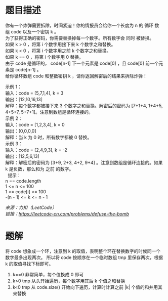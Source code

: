 # 题目描述
你有一个炸弹需要拆除，时间紧迫！你的情报员会给你一个长度为 n 的 循环 数组 code 以及一个密钥 k 。  
为了获得正确的密码，你需要替换掉每一个数字。所有数字会 同时 被替换。  
如果 k > 0 ，将第 i 个数字用接下来 k 个数字之和替换。  
如果 k < 0 ，将第 i 个数字用之前 k 个数字之和替换。  
如果 k == 0 ，将第 i 个数字用 0 替换。  
由于 code 是循环的， code[n-1] 下一个元素是 code[0] ，且 code[0] 前一个元素是 code[n-1] 。  
给你循环数组 code 和整数密钥 k ，请你返回解密后的结果来拆除炸弹！  

示例 1：  
输入：code = [5,7,1,4], k = 3  
输出：[12,10,16,13]    
解释：每个数字都被接下来 3 个数字之和替换。解密后的密码为 [7+1+4, 1+4+5, 4+5+7, 5+7+1]。注意到数组是循环连接的。  
示例 2：  
输入：code = [1,2,3,4], k = 0  
输出：[0,0,0,0]  
解释：当 k 为 0 时，所有数字都被 0 替换。  
示例 3：  
输入：code = [2,4,9,3], k = -2  
输出：[12,5,6,13]  
解释：解密后的密码为 [3+9, 2+3, 4+2, 9+4] 。注意到数组是循环连接的。如果 k 是负数，那么和为 之前 的数字。  
 
提示：  
n == code.length  
1 <= n <= 100  
1 <= code[i] <= 100  
-(n - 1) <= k <= n - 1  

*来源：力扣（LeetCode）*  
*链接：https://leetcode-cn.com/problems/defuse-the-bomb*  


# 题解
将 code 想象成一个环，注意到 k 的取值，表明整个环在替换数字的时候同一个数字最多出现两次。
所以将 code 按顺序在一个临时数组 tmp 里保存两次，根据 k 的取值寻找下标即可。
1. k==0 非常简单，每个值换成 0 即可
2. k>0 tmp 从头开始遍历，每个数字用其后 k 个值之和替换
3. k<0 tmp 从 code.size() 开始向下遍历，计算时计算之前 |k| 个值的和并用其来替换
